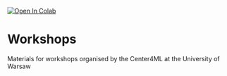 [![Open In Colab](https://colab.research.google.com/assets/colab-badge.svg)](https://colab.research.google.com/github/center4ml/Workshops/blob/2021_solutions/)


# Workshops
Materials for workshops organised by the Center4ML at the University of Warsaw
